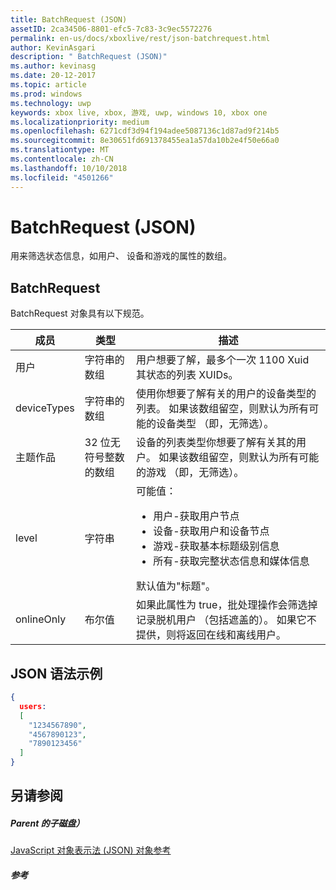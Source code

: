 ```yaml
---
title: BatchRequest (JSON)
assetID: 2ca34506-8801-efc5-7c83-3c9ec5572276
permalink: en-us/docs/xboxlive/rest/json-batchrequest.html
author: KevinAsgari
description: " BatchRequest (JSON)"
ms.author: kevinasg
ms.date: 20-12-2017
ms.topic: article
ms.prod: windows
ms.technology: uwp
keywords: xbox live, xbox, 游戏, uwp, windows 10, xbox one
ms.localizationpriority: medium
ms.openlocfilehash: 6271cdf3d94f194adee5087136c1d87ad9f214b5
ms.sourcegitcommit: 8e30651fd691378455ea1a57da10b2e4f50e66a0
ms.translationtype: MT
ms.contentlocale: zh-CN
ms.lasthandoff: 10/10/2018
ms.locfileid: "4501266"
---
```

# <a name="batchrequest-json"></a>BatchRequest (JSON)
用来筛选状态信息，如用户、 设备和游戏的属性的数组。
<a id="ID4EN"></a>


## <a name="batchrequest"></a>BatchRequest

BatchRequest 对象具有以下规范。

| 成员| 类型| 描述|
| --- | --- | --- |
| 用户| 字符串的数组| 用户想要了解，最多个一次 1100 Xuid 其状态的列表 XUIDs。|
| deviceTypes| 字符串的数组| 使用你想要了解有关的用户的设备类型的列表。 如果该数组留空，则默认为所有可能的设备类型 （即，无筛选）。|
| 主题作品| 32 位无符号整数的数组| 设备的列表类型你想要了解有关其的用户。 如果该数组留空，则默认为所有可能的游戏 （即，无筛选）。|
| level| 字符串| 可能值： <ul><li>用户-获取用户节点</li><li>设备-获取用户和设备节点</li><li>游戏-获取基本标题级别信息</li><li>所有-获取完整状态信息和媒体信息</li></ul>默认值为"标题"。| 
| onlineOnly| 布尔值| 如果此属性为 true，批处理操作会筛选掉记录脱机用户 （包括遮盖的）。 如果它不提供，则将返回在线和离线用户。|

<a id="ID4EAD"></a>


## <a name="sample-json-syntax"></a>JSON 语法示例


```json
{
  users:
  [
    "1234567890",
    "4567890123",
    "7890123456"
  ]
}


```


<a id="ID4EJD"></a>


## <a name="see-also"></a>另请参阅

<a id="ID4ELD"></a>


##### <a name="parent"></a>Parent 的子磁盘）

[JavaScript 对象表示法 (JSON) 对象参考](atoc-xboxlivews-reference-json.md)


<a id="ID4EXD"></a>


##### <a name="reference"></a>参考   
